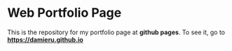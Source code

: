 # Web Portfolio Page

This is the repository for my portfolio page at **github pages**. 
To see it, go to **https://damieru.github.io**
